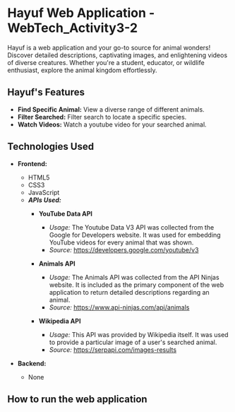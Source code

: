 # Hayuf Web Application - WebTech_Activity3-2

Hayuf is a web application and your go-to source for animal wonders!
Discover detailed descriptions, captivating images, and enlightening
videos of diverse creatures. Whether you're a student, educator, or
wildlife enthusiast, explore the animal kingdom effortlessly.

## Hayuf's Features

- **Find Specific Animal:** View a diverse range of different animals.
- **Filter Searched:** Filter search to locate a specific species.
- **Watch Videos:** Watch a youtube video for your searched animal.

## Technologies Used

- **Frontend:**
  - HTML5
  - CSS3
  - JavaScript
  - ***APIs Used:***
    - **YouTube Data API**
      - *Usage:* The Youtube Data V3 API was collected from the Google for Developers website.
        It was used for embedding YouTube videos for every animal that was shown.
      - *Source:* https://developers.google.com/youtube/v3

    - **Animals API**
      - *Usage:* The Animals API was collected from the API Ninjas website.
        It is included as the primary component of the web application to return detailed descriptions
        regarding an animal.
      - *Source:* https://www.api-ninjas.com/api/animals

    - **Wikipedia API**
      - *Usage:* This API was provided by Wikipedia itself. It was used to provide a particular
        image of a user's searched animal.
      - *Source:* https://serpapi.com/images-results


- **Backend:**
  - None
 


## How to run the web application

